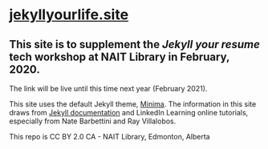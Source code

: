 # [jekyllyourlife.site](https://www.jekyllyourlife.site)

## This site is to supplement the *Jekyll your resume* tech workshop at NAIT Library in February, 2020. 

The link will be live until this time next year (February 2021).

This site uses the default Jekyll theme, [Minima](https://github.com/jekyll/minima). The information in this site draws from [Jekyll documentation](https://jekyllrb.com/docs/) and LinkedIn Learning online tutorials, especially from Nate Barbettini and Ray Villalobos.

This repo is CC BY 2.0 CA - NAIT Library, Edmonton, Alberta
